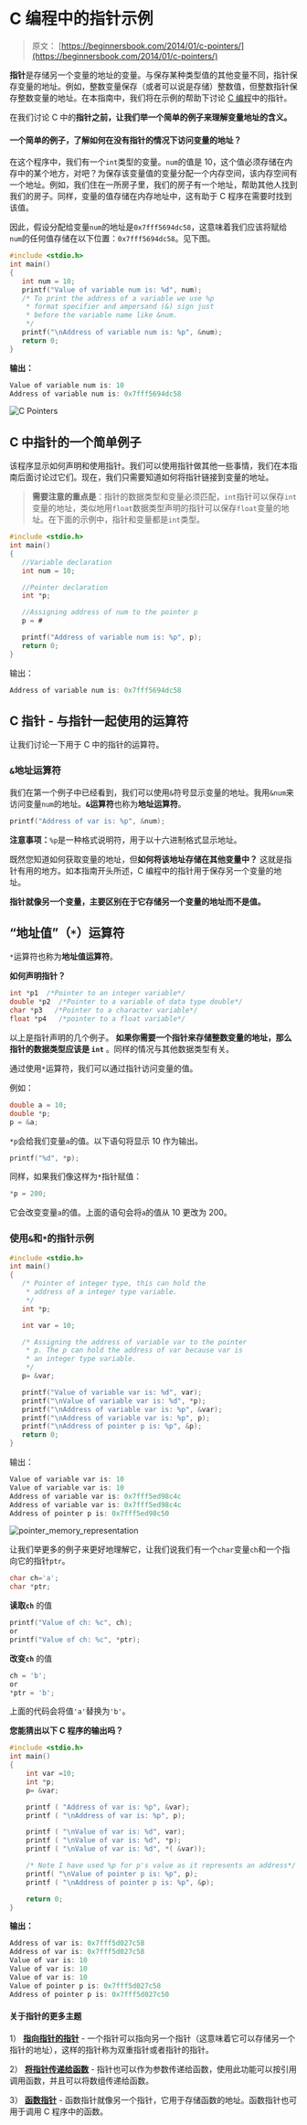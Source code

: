 # C 编程中的指针示例

> 原文： [https://beginnersbook.com/2014/01/c-pointers/](https://beginnersbook.com/2014/01/c-pointers/)

**指针**是存储另一个变量的地址的变量。与保存某种类型值的其他变量不同，指针保存变量的地址。例如，整数变量保存（或者可以说是存储）整数值，但整数指针保存整数变量的地址。在本指南中，我们将在示例的帮助下讨论 [C 编程](https://beginnersbook.com/2014/01/c-tutorial-for-beginners-with-examples/)中的指针。

在我们讨论 C 中的**指针之前，让我们举一个简单的例子来理解变量地址的含义。**

#### 一个简单的例子，了解如何在没有指针的情况下访问变量的地址？

在这个程序中，我们有一个`int`类型的变量。`num`的值是 10，这个值必须存储在内存中的某个地方，对吧？为保存该变量值的变量分配一个内存空间，该内存空间有一个地址。例如，我们住在一所房子里，我们的房子有一个地址，帮助其他人找到我们的房子。同样，变量的值存储在内存地址中，这有助于 C 程序在需要时找到该值。

因此，假设分配给变量`num`的地址是`0x7fff5694dc58`，这意味着我们应该将赋给`num`的任何值存储在以下位置：`0x7fff5694dc58`。见下图。

```c
#include <stdio.h>
int main()
{
   int num = 10;
   printf("Value of variable num is: %d", num);
   /* To print the address of a variable we use %p
    * format specifier and ampersand (&) sign just
    * before the variable name like &num.
    */
   printf("\nAddress of variable num is: %p", &num);
   return 0;
}
```

**输出：**

```c
Value of variable num is: 10
Address of variable num is: 0x7fff5694dc58
```

![C Pointers](img/05b8b22d5a0afbbe7c0790256a7277ba.jpg)

## C 中指针的一个简单例子

该程序显示如何声明和使用指针。我们可以使用指针做其他一些事情，我们在本指南后面讨论过它们。现在，我们只需要知道如何将指针链接到变量的地址。

> **需要注意的重点是**：指针的数据类型和变量必须匹配，`int`指针可以保存`int`变量的地址，类似地用`float`数据类型声明的指针可以保存`float`变量的地址。在下面的示例中，指针和变量都是`int`类型。

```c
#include <stdio.h>
int main()
{
   //Variable declaration
   int num = 10;

   //Pointer declaration
   int *p;

   //Assigning address of num to the pointer p
   p = #

   printf("Address of variable num is: %p", p);
   return 0;
}
```

输出：

```c
Address of variable num is: 0x7fff5694dc58
```

## C 指针 - 与指针一起使用的运算符

让我们讨论一下用于 C 中的指针的运算符。

### `&`地址运算符

我们在第一个例子中已经看到，我们可以使用`&`符号显示变量的地址。我用`&num`来访问变量`num`的地址。**`&`运算符**也称为**地址运算符**。

```c
printf("Address of var is: %p", &num);
```

**注意事项：**`%p`是一种格式说明符，用于以十六进制格式显示地址。

既然您知道如何获取变量的地址，但**如何将该地址存储在其他变量中？** 这就是指针有用的地方。如本指南开头所述，C 编程中的指针用于保存另一个变量的地址。

**指针就像另一个变量，主要区别在于它存储另一个变量的地址而不是值。**

## “地址值”（`*`）运算符

`*`运算符也称为**地址值运算符**。

**如何声明指针？**

```c
int *p1  /*Pointer to an integer variable*/
double *p2  /*Pointer to a variable of data type double*/
char *p3   /*Pointer to a character variable*/
float *p4   /*pointer to a float variable*/
```

以上是指针声明的几个例子。 **如果你需要一个指针来存储整数变量的地址，那么指针的数据类型应该是 `int`** 。同样的情况与其他数据类型有关。

通过使用`*`运算符，我们可以通过指针访问变量的值。

例如：

```c
double a = 10;
double *p;
p = &a;
```

`*p`会给我们变量`a`的值。以下语句将显示 10 作为输出。

```c
printf("%d", *p);
```

同样，如果我们像这样为`*`指针赋值：

```c
*p = 200;
```

它会改变变量`a`的值。上面的语句会将`a`的值从 10 更改为 200。

### 使用`&`和`*`的指针示例

```c
#include <stdio.h>
int main()
{
   /* Pointer of integer type, this can hold the
    * address of a integer type variable.
    */
   int *p;

   int var = 10;

   /* Assigning the address of variable var to the pointer
    * p. The p can hold the address of var because var is
    * an integer type variable.
    */
   p= &var;

   printf("Value of variable var is: %d", var);
   printf("\nValue of variable var is: %d", *p);
   printf("\nAddress of variable var is: %p", &var);
   printf("\nAddress of variable var is: %p", p);
   printf("\nAddress of pointer p is: %p", &p);
   return 0;
}

```

输出：

```c
Value of variable var is: 10
Value of variable var is: 10
Address of variable var is: 0x7fff5ed98c4c
Address of variable var is: 0x7fff5ed98c4c
Address of pointer p is: 0x7fff5ed98c50
```

![pointer_memory_representation](img/aba872e79158955e21760c6182565d00.jpg)

让我们举更多的例子来更好地理解它，让我们说我们有一个`char`变量`ch`和一个指向它的指针`ptr`。

```c
char ch='a';
char *ptr;
```

**读取`ch`** 的值

```c
printf("Value of ch: %c", ch);
or
printf("Value of ch: %c", *ptr);

```

**改变`ch`** 的值

```c
ch = 'b';
or
*ptr = 'b';

```

上面的代码会将值`'a'`替换为`'b'`。

**您能猜出以下 C 程序的输出吗？**

```c
#include <stdio.h>
int main()
{
    int var =10;
    int *p;
    p= &var;

    printf ( "Address of var is: %p", &var);
    printf ( "\nAddress of var is: %p", p);

    printf ( "\nValue of var is: %d", var);
    printf ( "\nValue of var is: %d", *p);
    printf ( "\nValue of var is: %d", *( &var));

    /* Note I have used %p for p's value as it represents an address*/
    printf( "\nValue of pointer p is: %p", p);
    printf ( "\nAddress of pointer p is: %p", &p);

    return 0;
}
```

**输出：**

```c
Address of var is: 0x7fff5d027c58
Address of var is: 0x7fff5d027c58
Value of var is: 10
Value of var is: 10
Value of var is: 10
Value of pointer p is: 0x7fff5d027c58
Address of pointer p is: 0x7fff5d027c50
```

#### 关于指针的更多主题

1） [**指向指针的指针**](https://beginnersbook.com/2014/01/c-pointer-to-pointer/) - 一个指针可以指向另一个指针（这意味着它可以存储另一个指针的地址），这样的指针称为双重指针或者指针的指针。

2） [**将指针传递给函数**](https://beginnersbook.com/2014/01/c-passing-pointers-to-functions/) - 指针也可以作为参数传递给函数，使用此功能可以按引用调用函数，并且可以将数组传递给函数。

3） [**函数指针**](https://beginnersbook.com/2014/01/c-function-pointers/) - 函数指针就像另一个指针，它用于存储函数的地址。函数指针也可用于调用 C 程序中的函数。
